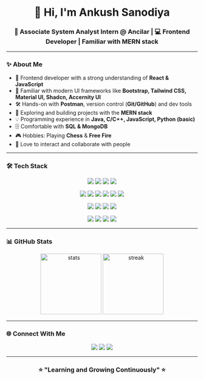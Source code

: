 <h1 align="center">👋 Hi, I'm Ankush Sanodiya</h1>  
<h3 align="center">💼 Associate System Analyst Intern @ Ancilar | 💻 Frontend Developer | Familiar with MERN stack</h3>  

---

### ✨ About Me  
- 🚀 Frontend developer with a strong understanding of **React & JavaScript**  
- 🎨 Familiar with modern UI frameworks like **Bootstrap, Tailwind CSS, Material UI, Shadcn, Accernity UI**  
- 🛠 Hands-on with **Postman**, version control (**Git/GitHub**) and dev tools  
- 🌱 Exploring and building projects with the **MERN stack**  
- 💡 Programming experience in **Java, C/C++, JavaScript, Python (basic)**  
- 🗄️ Comfortable with **SQL & MongoDB**  
- 🎮 Hobbies: Playing **Chess** & **Free Fire**  
- 🤝 Love to interact and collaborate with people  

---

### 🛠️ Tech Stack  

<p align="center">  
<!-- Languages -->  
<img src="https://img.shields.io/badge/Java-%23ED8B00.svg?style=for-the-badge&logo=openjdk&logoColor=white"/>  
<img src="https://img.shields.io/badge/C++-%2300599C.svg?style=for-the-badge&logo=c%2B%2B&logoColor=white"/>  
<img src="https://img.shields.io/badge/JavaScript-%23F7DF1E.svg?style=for-the-badge&logo=javascript&logoColor=black"/>  
<img src="https://img.shields.io/badge/Python-%233776AB.svg?style=for-the-badge&logo=python&logoColor=white"/>  
</p>  

<p align="center">  
<!-- Frontend -->  
<img src="https://img.shields.io/badge/React-%2300D9FF.svg?style=for-the-badge&logo=react&logoColor=white"/>  
<img src="https://img.shields.io/badge/Bootstrap-%238511FA.svg?style=for-the-badge&logo=bootstrap&logoColor=white"/>  
<img src="https://img.shields.io/badge/TailwindCSS-%2338B2AC.svg?style=for-the-badge&logo=tailwind-css&logoColor=white"/>  
<img src="https://img.shields.io/badge/Material%20UI-%230081CB.svg?style=for-the-badge&logo=mui&logoColor=white"/>  
<img src="https://img.shields.io/badge/Shadcn-%231572B6.svg?style=for-the-badge&logoColor=white"/>  
<img src="https://img.shields.io/badge/Accernity-%23000000.svg?style=for-the-badge&logoColor=white"/>  
</p>  

<p align="center">  
<!-- Backend & DB -->  
<img src="https://img.shields.io/badge/Node.js-%2343853D.svg?style=for-the-badge&logo=node.js&logoColor=white"/>  
<img src="https://img.shields.io/badge/Express.js-%23404d59.svg?style=for-the-badge&logo=express&logoColor=white"/>  
<img src="https://img.shields.io/badge/MongoDB-%234ea94b.svg?style=for-the-badge&logo=mongodb&logoColor=white"/>  
<img src="https://img.shields.io/badge/SQL-%2300758F.svg?style=for-the-badge&logo=postgresql&logoColor=white"/>  
</p>  

<p align="center">  
<!-- Tools -->  
<img src="https://img.shields.io/badge/Git-%23F05033.svg?style=for-the-badge&logo=git&logoColor=white"/>  
<img src="https://img.shields.io/badge/GitHub-%23121011.svg?style=for-the-badge&logo=github&logoColor=white"/>  
<img src="https://img.shields.io/badge/VS%20Code-%23007ACC.svg?style=for-the-badge&logo=visual-studio-code&logoColor=white"/>  
<img src="https://img.shields.io/badge/Postman-%23FF6C37.svg?style=for-the-badge&logo=postman&logoColor=white"/>  
</p>  

---

### 📊 GitHub Stats  

<p align="center">
  <img src="https://github-readme-stats.vercel.app/api?username=ankushh2004&show_icons=true&theme=radical" alt="stats" height="160"/>  
  <img src="https://github-readme-streak-stats.herokuapp.com/?user=ankushh2004&theme=radical" alt="streak" height="160"/>  
</p>  

---

### 🌐 Connect With Me  

<p align="center">  
<a href="https://www.linkedin.com/in/ankush-sanodiya/" target="_blank"><img src="https://img.shields.io/badge/LinkedIn-%230A66C2.svg?style=for-the-badge&logo=linkedin&logoColor=white"/></a>  
<a href="mailto:ankushsanodiya28@gmail.com" target="_blank"><img src="https://img.shields.io/badge/Gmail-D14836?style=for-the-badge&logo=gmail&logoColor=white"/></a>  
<a href="https://www.instagram.com/ankush._.28?igsh=dDAzNDlpdmFhbnlz" target="_blank"><img src="https://img.shields.io/badge/Instagram-%23E4405F.svg?style=for-the-badge&logo=instagram&logoColor=white"/></a>  
</p>  

---

<h3 align="center">⭐ "Learning and Growing Continuously" ⭐</h3>  

